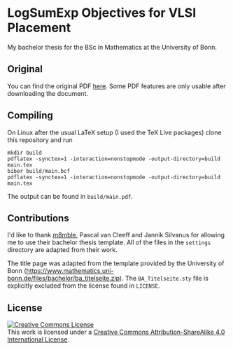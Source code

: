 # LogSumExp Objectives for VLSI Placement
My bachelor thesis for the BSc in Mathematics at the University of Bonn.

## Original
You can find the original PDF [here](20200722_Bachelor%20Thesis.pdf). Some PDF features are only usable after downloading the document.

## Compiling
On Linux after the usual LaTeX setup (I used the TeX Live packages) clone this repository and run
```
mkdir build
pdflatex -synctex=1 -interaction=nonstopmode -output-directory=build main.tex
biber build/main.bcf
pdflatex -synctex=1 -interaction=nonstopmode -output-directory=build main.tex
```
The output can be found in `build/main.pdf`.

## Contributions
I'd like to thank [m8mble](https://github.com/m8mble), Pascal van Cleeff and Jannik Silvanus for allowing me to use their bachelor thesis template. All of the files in the `settings` directory are adapted from their work.

The title page was adapted from the template provided by the University of Bonn (https://www.mathematics.uni-bonn.de/files/bachelor/ba_titelseite.zip). 
The `BA_Titelseite.sty` file is explicitly excluded from the license found in `LICENSE`.

## License
<a rel="license" href="http://creativecommons.org/licenses/by-sa/4.0/"><img alt="Creative Commons License" style="border-width:0" src="https://i.creativecommons.org/l/by-sa/4.0/88x31.png" /></a><br />This work is licensed under a <a rel="license" href="http://creativecommons.org/licenses/by-sa/4.0/">Creative Commons Attribution-ShareAlike 4.0 International License</a>.
